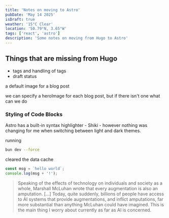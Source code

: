 ```yaml
---
title: 'Notes on moving to Astro'
pubDate: 'May 14 2025'
isDraft: true
weather: '15°C Clear'
location: '50.79°N, 3.65°W'
tags: ['react', 'astro']
description: 'Some notes on moving from Hugo to Astro'
---
```





## Things that are missing from Hugo

- tags and handling of tags
- draft status




a default image for a blog post

we can specify a heroImage for each blog post, but if there isn't one what can we do



### Styling of Code Blocks

Astro has a built-in syntax highlighter - Shiki - however nothing was changing for me when switching between light and dark themes.

running
```bash
bun dev --force
```
cleared the data cache


```typescript
const msg = `hello world`;
console.log(msg + '!');
```


> Speaking of the effects of technology on individuals and society as a whole, Marshall McLuhan wrote that every augmentation is also an amputation. [...] Today, quite suddenly, billions of people have access to AI systems that provide augmentations, and inflict amputations, far more substantial than anything McLuhan could have imagined. This is the main thing I worry about currently as far as AI is concerned.